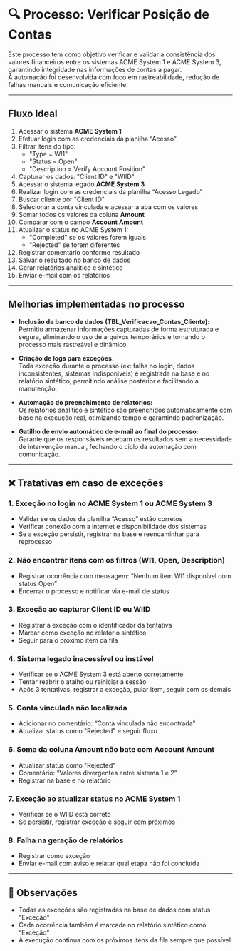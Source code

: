 # 🔍 Processo: Verificar Posição de Contas

Este processo tem como objetivo verificar e validar a consistência dos valores financeiros entre os sistemas ACME System 1 e ACME System 3, garantindo integridade nas informações de contas a pagar.  
A automação foi desenvolvida com foco em rastreabilidade, redução de falhas manuais e comunicação eficiente.

---

## Fluxo Ideal

1. Acessar o sistema **ACME System 1**
2. Efetuar login com as credenciais da planilha “Acesso”
3. Filtrar itens do tipo:
   - "Type = WI1"
   - "Status = Open"
   - "Description = Verify Account Position"
4. Capturar os dados: "Client ID" e "WIID"
5. Acessar o sistema legado **ACME System 3**
6. Realizar login com as credenciais da planilha “Acesso Legado”
7. Buscar cliente por "Client ID"
8. Selecionar a conta vinculada e acessar a aba com os valores
9. Somar todos os valores da coluna **Amount**
10. Comparar com o campo **Account Amount**
11. Atualizar o status no ACME System 1:
    - "Completed" se os valores forem iguais
    - "Rejected" se forem diferentes
12. Registrar comentário conforme resultado
13. Salvar o resultado no banco de dados
14. Gerar relatórios analítico e sintético
15. Enviar e-mail com os relatórios

---

##  Melhorias implementadas no processo

- **Inclusão de banco de dados (TBL_Verificacao_Contas_Cliente):**  
  Permitiu armazenar informações capturadas de forma estruturada e segura, eliminando o uso de arquivos temporários e tornando o processo mais rastreável e dinâmico.

- **Criação de logs para exceções:**  
  Toda exceção durante o processo (ex: falha no login, dados inconsistentes, sistemas indisponíveis) é registrada na base e no relatório sintético, permitindo análise posterior e facilitando a manutenção.

- **Automação do preenchimento de relatórios:**  
  Os relatórios analítico e sintético são preenchidos automaticamente com base na execução real, otimizando tempo e garantindo padronização.

- **Gatilho de envio automático de e-mail ao final do processo:**  
  Garante que os responsáveis recebam os resultados sem a necessidade de intervenção manual, fechando o ciclo da automação com comunicação.

---

## ❌ Tratativas em caso de exceções

### 1. Exceção no login no ACME System 1 ou ACME System 3
- Validar se os dados da planilha “Acesso” estão corretos
- Verificar conexão com a internet e disponibilidade dos sistemas
- Se a exceção persistir, registrar na base e reencaminhar para reprocesso

### 2. Não encontrar itens com os filtros (WI1, Open, Description)
- Registrar ocorrência com mensagem: “Nenhum item WI1 disponível com status Open”
- Encerrar o processo e notificar via e-mail de status

### 3. Exceção ao capturar Client ID ou WIID
- Registrar a exceção com o identificador da tentativa
- Marcar como exceção no relatório sintético
- Seguir para o próximo item da fila

### 4. Sistema legado inacessível ou instável
- Verificar se o ACME System 3 está aberto corretamente
- Tentar reabrir o atalho ou reiniciar a sessão
- Após 3 tentativas, registrar a exceção, pular item, seguir com os demais

### 5. Conta vinculada não localizada
- Adicionar no comentário: “Conta vinculada não encontrada”
- Atualizar status como "Rejected" e seguir fluxo

### 6. Soma da coluna Amount não bate com Account Amount
- Atualizar status como "Rejected"
- Comentário: “Valores divergentes entre sistema 1 e 2”
- Registrar na base e no relatório

### 7. Exceção ao atualizar status no ACME System 1
- Verificar se o WIID está correto
- Se persistir, registrar exceção e seguir com próximos

### 8. Falha na geração de relatórios
- Registrar como exceção
- Enviar e-mail com aviso e relatar qual etapa não foi concluída

---

## 📌 Observações

- Todas as exceções são registradas na base de dados com status "Exceção"
- Cada ocorrência também é marcada no relatório sintético como “Exceção”
- A execução continua com os próximos itens da fila sempre que possível
